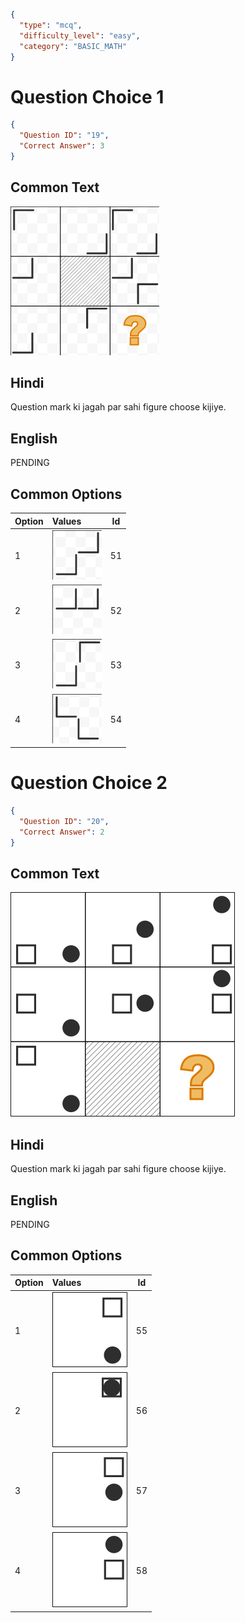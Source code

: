 ```json
{
  "type": "mcq",
  "difficulty_level": "easy",
  "category": "BASIC_MATH"
}
```

# Question Choice 1
```json
{
  "Question ID": "19",
  "Correct Answer": 3
}
```
## Common Text
![](images/question_11/choice1/choice1.png)


## Hindi
Question mark ki jagah par sahi figure choose kijiye.

## English
PENDING

## Common Options
| Option | Values                                      |Id     |
|:-------|:--------------------------------------------|:-----:|
| 1      | ![](images/question_11/choice1/option1.png) |51     |
| 2      | ![](images/question_11/choice1/option2.png) |52     |
| 3      | ![](images/question_11/choice1/option3.png) |53     |
| 4      | ![](images/question_11/choice1/option4.png) |54     |


# Question Choice 2
```json
{
  "Question ID": "20",
  "Correct Answer": 2
}
```
## Common Text
![](images/question_11/choice2/choice2.png)

## Hindi
Question mark ki jagah par sahi figure choose kijiye.

## English
PENDING

## Common Options
| Option | Values                                      |Id     |
|:-------|:--------------------------------------------|:-----:|
| 1      | ![](images/question_11/choice2/option1.png) |55     |
| 2      | ![](images/question_11/choice2/option2.png) |56     |
| 3      | ![](images/question_11/choice2/option3.png) |57     |
| 4      | ![](images/question_11/choice2/option4.png) |58     |
